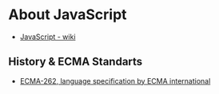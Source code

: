 # About JavaScript

* [JavaScript - wiki](https://en.wikipedia.org/wiki/JavaScript)

## History & ECMA Standarts

* [ECMA-262, language specification by ECMA international](https://www.ecma-international.org/publications-and-standards/standards/ecma-262/)